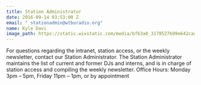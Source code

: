```yaml
---
title: Station Administrator
date: 2016-09-14 03:53:00 Z
email: " stationadmin@wtburadio.org"
name: Kyle Davi
image_path: https://static.wixstatic.com/media/bf63a0_3179527b99e642caa9a1ecefac1d2328.jpg/v1/fill/w_240,h_240,al_c,q_80,usm_0.66_1.00_0.01/bf63a0_3179527b99e642caa9a1ecefac1d2328.jpg
---
```


For questions regarding the intranet, station access, or the weekly newsletter, contact our Station Administrator. The Station Administrator maintains the list of current and former DJs and interns, and is in charge of station access and compiling the weekly newsletter.
Office Hours: Monday 3pm – 5pm, Friday 11pm – 1pm, or by appointment